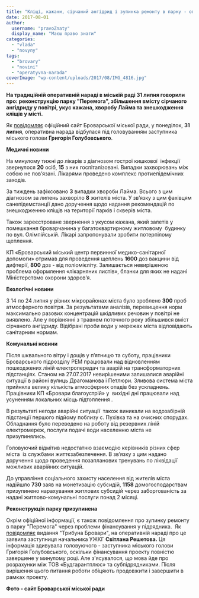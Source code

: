 ```yaml
---
title: "Кліщі, кажани, сірчаний ангідрид і зупинка ремонту в парку - оперативні новини"
date: 2017-08-01
author: 
  username: "pravoZnaty"
  display_name: "Маєш право знати"
categories: 
  - "vlada"
  - "novyny"
tags: 
  - "brovary"
  - "novini"
  - "operatyvna-narada"
coverImage: "wp-content/uploads/2017/08/IMG_4816.jpg"
---
```


**На традиційній оперативній нараді в міській раді 31 липня говорили про: реконструкцію парку "Перемога", збільшення вмісту сірчаного ангідриду у повітрі, укус кажана, хворобу Лайма та знешкодження кліщів у місті.**

Як [повідомляє](http://brovary-rada.gov.ua/news/15447.html) офіційний сайт Броварської міської ради, у понеділок, **31 липня**, оперативна нарада відбулася під головуванням заступника міського голови **Григорія Голубовського**.

**Медичні новини**

На минулому тижні до лікарів з діагнозом гострої кишкової  інфекції звернулося **20** осіб, **15** з них госпіталізовані. Випадки захворювань між собою не пов’язані. Лікарями проведено комплекс протиепідемічних заходів.

За тиждень зафіксовано **3** випадки хвороби Лайма. Всього з цим діагнозом за липень захворіло **8** жителів міста. У зв’язку з цим фахівцям санепідемстанції дано доручення щодо надання рекомендацій по знешкодженню кліщів на території парків і скверів міста.

Також зареєстроване звернення з укусом кажана, який залетів у помешкання броварчанина у багатоквартирному житловому  будинку по вул. Олімпійській. Лікарі запропонували зробити потерпілому щеплення.

КП «Броварський міський центр первинної медико-санітарної допомоги» отримав для проведення щеплень **1600** доз вакцини від дифтерії, **800** доз - від поліомієліту. Залишається невирішеною проблема оформлення «лікарняних листів», бланки для яких не надані Міністерствмо охорони здоров’я.

**Екологічні новини**

З 14 по 24 липня у різних мікрорайонах міста було зроблено **300** проб атмосферного повітря. За результатами аналізів, перевищення норм максимально разових концентрацій шкідливих речовин у повітрі не виявлено. Але у порівнянні з травнем поточного року збільшився вміст сірчаного ангідриду. Відібрані проби води у мережах міста відповідають санітарним нормам.

**Комунальні новини**

Після шквального вітру і дощів у п’ятницю та суботу, працівники Броварського підрозділу РЕМ працювали над відновленням пошкоджених ліній електропередач та аварій на трансформаторних підстанціях. Станом на 27.07.2017 невирішеними залишалися аварійні ситуації в районі вулиць Драгоманова і Петлюри. Зливова система міста прийняла велику кількість атмосферних опадів без ускладнень. Працівники КП «Бровари благоустрій» у  вихідні дні працювали над усуненням локальних місць підтоплення .

В результаті негоди аварійні ситуації  також виникали на водозабірній підстанції першого підйому поблизу с. Пухівка та на очисних спорудах.  Обладнання було переведено на роботу від резервних ліній електромереж, послуги подачі води населенню міста не призупинялись.

Головуючий відмітив недостатню взаємодію керівників різних сфер міста  із службами життєзабезпечення. В зв’язку з цим надано доручення щодо проведення позапланових тренувань по ліквідації можливих аварійних ситуацій.

До управління соціального захисту населення від жителів міста надійшло **730** заяв на монетизацію субсидій, **1158** домогосподарствам призупинено нарахування житлових субсидій через заборгованість за надані житлово-комунальні послуги понад 2 місяці.

**Реконструкція парку призупинена**

Окрім офіційної інформації, є також повідомлення про зупинку ремонту в парку "Перемога" через проблеми фінансування у підрядника.  Як [повідомляє](http://brovary.net.ua/reportazhi/roboty-po-rekonstruktsiyi-parku-zupyneno-z-pidryadnykamy-ne-rozrahuvalysya/) видання "Трибуна Бровари", на оперативній нараді про це заявила заступниця начальника УЖКГ **Світлана Решетова.** Ця інформація здивувала головуючого - заступника міського голови Григорія Голубовського, оскільки фінансування проекту повністю завершене у минулому році. Але з'ясувалося, що мова йде про розрахунки між ТОВ «Будгарантплюс» та субпідрядниками. Після вирішення цього питання роботи обіцяють продовжити і завершити в рамках проекту.

**Фото - сайт Броварської міської ради**
